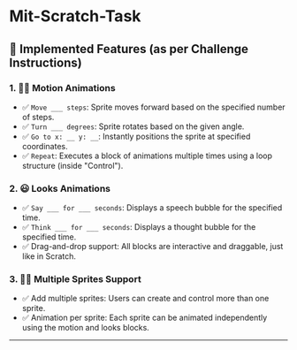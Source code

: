 # Mit-Scratch-Task
## 🔧 Implemented Features (as per Challenge Instructions)

### 1. 🏃‍♂️ Motion Animations
- ✅ `Move ___ steps`: Sprite moves forward based on the specified number of steps.
- ✅ `Turn ___ degrees`: Sprite rotates based on the given angle.
- ✅ `Go to x: __ y: __`: Instantly positions the sprite at specified coordinates.
- ✅ `Repeat`: Executes a block of animations multiple times using a loop structure (inside "Control").

### 2. 😃 Looks Animations
- ✅ `Say ___ for ___ seconds`: Displays a speech bubble for the specified time.
- ✅ `Think ___ for ___ seconds`: Displays a thought bubble for the specified time.
- ✅ Drag-and-drop support: All blocks are interactive and draggable, just like in Scratch.

### 3. 🧍‍♂️ Multiple Sprites Support
- ✅ Add multiple sprites: Users can create and control more than one sprite.
- ✅ Animation per sprite: Each sprite can be animated independently using the motion and looks blocks.

---
